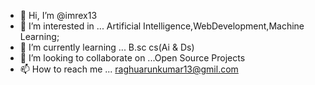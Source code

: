 - 👋 Hi, I’m @imrex13
- 👀 I’m interested in ... Artificial Intelligence,WebDevelopment,Machine Learning;
- 🌱 I’m currently learning ... B.sc cs(Ai & Ds)
- 💞️ I’m looking to collaborate on ...Open Source Projects
- 📫 How to reach me ... raghuarunkumar13@gmil.com

<!---
imrex13/imrex13 is a ✨ special ✨ repository because its `README.md` (this file) appears on your GitHub profile.
You can click the Preview link to take a look at your changes.
--->
